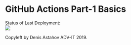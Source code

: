# GitHub Actions Part-1 Basics


Status of Last Deployment:<br>
<img src="https://github.com/SDI-IT/github-actions-part-1-basics/workflows/SDI-IT_my-basics/badge.svg?branch=master"><br>


Copyleft by Denis Astahov ADV-IT 2019.
